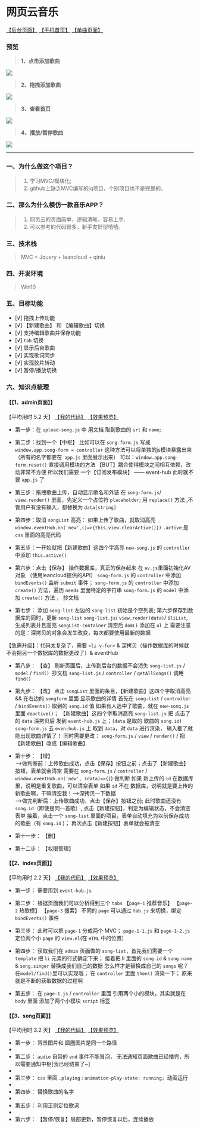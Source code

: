 # 网页云音乐

[【后台页面】](http://wangsiyuan233.cn/My163Music/src/admin.html)
[【手机首页】](http://wangsiyuan233.cn/My163Music/src/index.html)
[【单曲页面】](http://wangsiyuan233.cn/My163Music/src/song.html)

### 预览
> **1、点击添加歌曲**<br>

![](https://i.imgur.com/qvB8ua7.gif)<br>

> **2、拖拽添加歌曲**<br>

![](https://i.imgur.com/fE2VxmP.gif)<br>

> **3、查看首页**<br>

![](https://i.imgur.com/U0KsA4h.gif)<br>

> **4、播放/暂停歌曲**<br>

![](https://i.imgur.com/PzqXFGp.gif)<br>

----------

### 一、为什么做这个项目？

> 1. 学习MVC/模块化;
> 2. github上缺乏MVC编写的jq项目，个别项目也不是完整的。

### 二、那么为什么模仿一款音乐APP？

> 1. 网页云的页面简单，逻辑清晰，容易上手;
> 2. 可以参考的代码很多，新手友好型嘻嘻。

### 三、技术栈

> MVC + Jquery + leancloud + qiniu

### 四、开发环境
> Win10

### 五、目标功能

- [√] 拖拽上传功能
- [√] 【新建歌曲】 和 【编辑歌曲】切换
- [√] 支持编辑歌曲并保存功能
- [√] `tab` 切换
- [√] 显示后台歌曲
- [√] 实现歌词同步
- [√] 实现胶片转动
- [√] 暂停/播放切换

### 六、知识点梳理

#### 【【1、admin页面】】

【平均用时 5.2 天】
[【我的代码】](https://github.com/wangsiyuan233/My163Music/tree/master/js/admin)
[【效果预览】](http://wangsiyuan233.cn/My163Music/src/admin.html)<br>

- 第一步：在 `upload-song.js` 中 用文档 取到歌曲的 `url` 和 `name`;

- 第二步：找到一个【中枢】
比如可以在 `song-form.js` 写成 `window.app.song-form = controller`
这种方法可以将单独的js模块暴露出来 （所有的名字都要在` app.js` 里面展示出来）
可以：`window.app.song-form.reset()` 直接调用模块的方法
【BUT】耦合使得模块之间相互依赖，改动非常不方便
所以我们需要 一个【订阅发布模块】 —— event-hub
此时就不要 `app.js` 了

- 第三步：拖拽歌曲上传，自动显示歌名和外链
在 `song-form.js`/ `view.render()` 里面，先定义一个占位符 `placeholder`;
用 `replace()` 方法 ,不管用户有没有输入，都替换为 `data[string]`

- 第四步：取消 `songList` 高亮： 如果上传了歌曲，就取消高亮
 `window.eventHub.on('new',()=>{this.view.clearActive()})`
`.active` 是 `css` 里面的高亮代码

- 第五步：一开始就把【新建歌曲】这四个字高亮
`new-song.js` 的 `controller` 中添加 `this.active()`

- 第六步：点击【保存】 操作数据库，真正的保存起来
在 `av.js`里面初始化AV对象 （使用leancloud提供的API）
`song-form.js` 的 `controller` 中添加 `bindEvents()` 监听 `submit` 事件；
`song-form.js` 的 `controller` 中添加 `create()` 方法，遍历 `needs` 里面特定的字符串
`song-form.js` 的 `model` 中添加 `create()` 方法 ， 抄文档

- 第七步： 添加 `song-list`
左边的 `song-list` 初始是个空列表; 第六步保存到数据库的同时，更新 `song-list`
`song-list.js`/ `view.render(data)`/ `$liList`, 生成列表并且高亮
`songList-container` 清空后 `domLi` 添加在 `ul` 上
需要注意的是：深拷贝的对象会发生改变，每次都要使用最新的数据

【急需升级】：代码太复杂了，需要 `<li v-for>` & 深拷贝（操作数据库的时候就不会把另一个数据库的数据更改了）& eventHub

- 第八步： 【查】  刷新页面后，上传到后台的数据不会消失
`song-list.js` / `model` / `find() `抄文档
`song-list.js` / `controller` / `getAllSongs()`  调用 `find()`

- 第九步： 【改】  点击 `songList` 里面的条目，【新建歌曲】这四个字取消高亮 && 在右边的 `songform` 里面 显示歌曲的详情
首先在 `song-list` / `controller` / `bindEvents()` 取到的 `song.id` 值
如果有人选中了歌曲，就在 `new-song.js` 里面 `deactive()`； 【新建歌曲】这四个字取消高亮
`song-list.js` 把 点击了的 `data` 深拷贝后 发到 `event-hub.js` 上；（`data` 是取的 歌曲的  `song.id`)
`song-form.js` 去 `even-hub.js` 上 取到 `data`，对 `data` 进行渲染， 输入框了就能出现歌曲详情了！
同时需要更改： `song-form.js` / `view` / `render()` / 把【新建歌曲】改成【编辑歌曲】

- 第十步： 【增】<br>
-->做判断前：上传歌曲成功，点击【保存】按钮之前；点击了【新建歌曲】按钮，表单就会清空
需要在 `song-form.js` / `controller` / `window.eventHub.on('new', (data)=>{}`) 做判断
如果 新上传的 `id` 在数据库里，说明是重复歌曲，可以清空表单
如果 `id` 不在 数据库，说明就是要上传的新歌曲啊，干嘛清空我！-->深拷贝一下数据<br>
-->做完判断后：上传歌曲成功，点击【保存】按钮之前; 此时歌曲还没有 `song.id`（即使是同一首歌）,
点击【新建按钮】，判定为编辑状态，不会清空表单
接着，点击一个 `song-list` 里面的项目，表单自动填充为以前保存成功的歌曲（有 `song.id` )；
再次点击【新建按钮】表单就会被清空

- 第十一步： 【删】

- 第十二步： 【权限管理】

#### 【【2、index页面】】

【平均用时 2.2 天】
[【我的代码】](https://github.com/wangsiyuan233/My163Music/tree/master/js/index)
[【效果预览】](http://wangsiyuan233.cn/My163Music/src/index.html)<br>

- 第一步： 需要用到 `event-hub.js`

- 第二步： 根据页面我们可以分析得到三个 `tabs` 【`page-1` 推荐音乐】 【`page-2` 热歌榜】 【`page-3` 搜索】
不同的 `page` 可以通过 `tab.js` 来切换，绑定 `bindEvents()` 事件

- 第三步： 此时可以把 `page-1` 分成两个 MVC； `page-1-1.js` 和 `page-1-2.js`
定位两个小 `page` 的 `view.el`(在 `HTML` 中的位置）

- 第四步： 获取我们在 `admin` 页面做的 `song-list`，首先我们需要一个 `template` 把 `li` 元素的行式确定下来；
接着把 li 里面的 `song.id` & `song.name` & `song.singer` 替换成我们自己的数据
怎么样才是替换成自己的 `songs` 呢？ 在`model/find()`里可以实现哦； 在 `controller` 里面 `then()` 渲染一下；
原来就是不断的获取数据的过程啊

- 第五步： 在 `page-1.js` / `controller` 里面 引用两个小的模块，其实就是在 `body` 里面 添加了两个小模块 `script` 标签

#### 【【3、song页面】】

【平均用时 3.2 天】
[【我的代码】](https://github.com/wangsiyuan233/My163Music/tree/master/js/song)
[【效果预览】](http://wangsiyuan233.cn/My163Music/src/song.html)<br>

- 第一步： 背景图片和 圆圈图片是同一个路径
- 
- 第二步： `audio` 自带的 `end` 事件不能冒泡， 无法通知页面歌曲已经播完，所以需要通知中枢[我已经结束了~]
- 
- 第三步： `css` 里面 `.playing` :  `animation-play-state: running; `动画运行
- 
- 第四步： 替换歌曲的名字
- 
- 第五步： 利用正则定位歌词
- 
- 第六步： 【暂停/恢复】局部更新，暂停恢复以后，连续播放